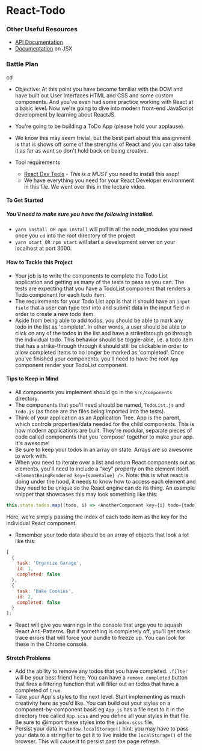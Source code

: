 # React-Todo

### Other Useful Resources

* [API Documentation](https://reactjs.org/docs/react-api.html)
* [Documentation](https://facebook.github.io/react/docs/jsx-in-depth.html) on JSX

### Battle Plan
cd
* Objective: At this point you have become familiar with the DOM and have built out User Interfaces HTML and CSS and some custom components. And you've even had some practice working with React at a basic level. Now we're going to dive into modern front-end JavaScript development by learning about ReactJS.
* You're going to be building a ToDo App (please hold your applause).
* We know this may seem trivial, but the best part about this assignment is that is shows off some of the strengths of React and you can also take it as far as want so don't hold back on being creative.

* Tool requirements
  * [React Dev Tools](https://chrome.google.com/webstore/detail/react-developer-tools/fmkadmapgofadopljbjfkapdkoienihi?hl=en) - _This is a MUST_ you need to install this asap!
  * We have everything you need for your React Developer environment in this file. We went over this in the lecture video.

#### To Get Started

##### You'll need to make sure you have the following installed.

* `yarn install OR npm install` will pull in all the node_modules you need once you `cd` into the root directory of the project
* `yarn start OR npm start` will start a development server on your localhost at port 3000.

#### How to Tackle this Project

* Your job is to write the components to complete the Todo List application and getting as many of the tests to pass as you can. The tests are expecting that you have a TodoList component that renders a Todo component for each todo item.
* The requirements for your Todo List app is that it should have an `input field` that a user can type text into and submit data in the input field in order to create a new todo item.
* Aside from being able to add todos, you should be able to mark any todo in the list as 'complete'. In other words, a user should be able to click on any of the todos in the list and have a strikethrough go through the individual todo. This behavior should be toggle-able, i.e. a todo item that has a strike-through through it should still be clickable in order to allow completed items to no longer be marked as 'completed'. Once you've finished your components, you'll need to have the root `App` component render your TodoList component.

#### Tips to Keep in Mind

* All components you implement should go in the `src/components` directory.
* The components that you'll need should be named, `TodoList.js` and `Todo.js` (as those are the files being imported into the tests).
* Think of your application as an Application Tree. App is the parent, which controls properties/data needed for the child components. This is how modern applications are built. They're modular, separate pieces of code called components that you 'compose' together to make your app. It's awesome!
* Be sure to keep your todos in an array on state. Arrays are so awesome to work with.
* When you need to iterate over a list and return React components out as elements, you'll need to include a "key" property on the element itself. `<ElementBeingRendered key={someValue} />`. Note: this is what react is doing under the hood, it needs to know how to access each element and they need to be unique so the React engine can do its thing. An example snippet that showcases this may look something like this:

```js
this.state.todos.map((todo, i) => <AnotherComponent key={i} todo={todo} />);
```

Here, we're simply passing the index of each todo item as the key for the individual React component.

* Remember your todo data should be an array of objects that look a lot like this:

```js
[
  {
    task: 'Organize Garage',
    id: 1,
    completed: false
  },
  {
    task: 'Bake Cookies',
    id: 2,
    completed: false
  }
];
```

* React will give you warnings in the console that urge you to squash React Anti-Patterns. But if something is completely off, you'll get stack trace errors that will force your bundle to freeze up. You can look for these in the Chrome console.

#### Stretch Problems

* Add the ability to remove any todos that you have completed. `.filter` will be your best friend here. You can have a `remove completed` button that fires a filtering function that will filter out an todos that have a completed of `true`.
* Take your App's styles to the next level. Start implementing as much creativity here as you'd like. You can build out your styles on a component-by-component basis eg `App.js` has a file next to it in the directory tree called `App.scss` and you define all your styles in that file. Be sure to @import these styles into the `index.scss` file.
* Persist your data in `window.localStorage()` hint: you may have to pass your data to a stringifier to get it to live inside the `localStorage()` of the browser. This will cause it to persist past the page refresh.
